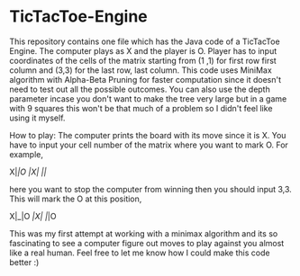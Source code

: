 # TicTacToe-Engine
This repository contains one file which has the Java code of a TicTacToe Engine. 
The computer plays as X and the player is O. 
Player has to input coordinates of the cells of the matrix starting from (1 ,1) for first row first column and (3,3) for the last row, last column. 
This code uses MiniMax algorithm with Alpha-Beta Pruning for faster computation since it doesn't need to test out all the possible outcomes.
You can also use the depth parameter incase you don't want to make the tree very large but in a game with 9 squares this won't be that much of a problem so I didn't feel like using it myself.

How to play:
The computer prints the board with its move since it is X. You have to input your cell number of the matrix where you want to mark O.
For example,

X|_|O
_|X|_
_|_|_

here you want to stop the computer from winning then you should input 3,3.
This will mark the O at this position,

X|_|O
_|X|_
_|_|O

This was my first attempt at working with a minimax algorithm and its so fascinating to see a computer figure out moves to play against you almost like a real human.
Feel free to let me know how I could make this code better :)
